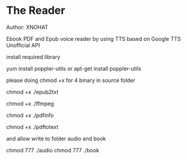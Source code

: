 # The Reader
Author: XNOHAT 

Ebook PDF and Epub voice reader by using TTS based on Google TTS Unofficial API

install required library

yum install poppler-utils or apt-get install poppler-utils

please doing chmod +x for 4 binary in source folder

chmod +x ./epub2txt

chmod +x ./ffmpeg

chmod +x ./pdfinfo

chmod +x ./pdftotext

and allow write to folder audio and book

chmod 777 ./audio
chmod 777 ./book
